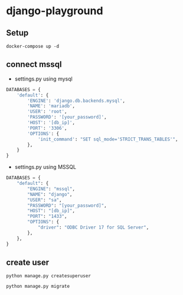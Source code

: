 # django-playground

## Setup

```
docker-compose up -d
```

## connect mssql
- settings.py using mysql
```py
DATABASES = {
    'default': {
        'ENGINE': 'django.db.backends.mysql',
        'NAME': 'mariadb',
        'USER': 'root',
        'PASSWORD': '[your_password]',
        'HOST': '[db_ip]',
        'PORT': '3306',
        'OPTIONS': {
            'init_command': "SET sql_mode='STRICT_TRANS_TABLES'",
        },
    }
}
```
- settings.py using MSSQL
```py
DATABASES = {
    "default": {
        "ENGINE": "mssql",
        "NAME": "django",
        "USER": "sa",
        "PASSWORD": "[your_password]",
        "HOST": "[db_ip]",
        "PORT": "1433",
        "OPTIONS": {
            "driver": "ODBC Driver 17 for SQL Server",
        },
    },
}
```
## create user

`python manage.py createsuperuser`

`python manage.py migrate`
